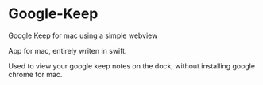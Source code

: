 # Google-Keep
Google Keep for mac using a simple webview


App for mac, entirely writen in swift.

Used to view your google keep notes on the dock, without installing google chrome for mac.
